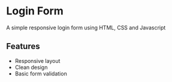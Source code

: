 # Login Form

A simple responsive login form using HTML, CSS and Javascript

## Features
- Responsive layout
- Clean design
- Basic form validation
